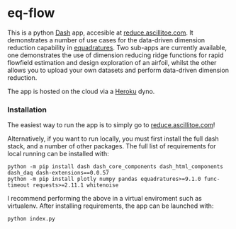 # eq-flow

This is a python [Dash](https://plotly.com/dash/) app, accesible at [reduce.ascillitoe.com](https://reduce.ascillitoe.com/). It demonstrates a number of use cases for the data-driven dimension reduction capability in [equadratures](https://equadratures.org/). Two sub-apps are currently available, one demonstrates the use of dimension reducing ridge functions for rapid flowfield estimation and design exploration of an airfoil, whilst the other allows you to upload your own datasets and perform data-driven dimension reduction.

The app is hosted on the cloud via a [Heroku](https://www.heroku.com/about) dyno. 

### Installation
The easiest way to run the app is to simply go to [reduce.ascillitoe.com](https://reduce.ascillitoe.com/)! 

Alternatively, if you want to run locally, you must first install the full dash stack, and a number of other packages. The full list of requirements for local running can be installed with:

```console
python -m pip install dash dash_core_components dash_html_components dash_daq dash-extensions==0.0.57
python -m pip install plotly numpy pandas equadratures>=9.1.0 func-timeout requests>=2.11.1 whitenoise
```

I recommend performing the above in a virtual enviroment such as virtualenv. After installing requirements, the app can be launched with:

```console
python index.py
```
